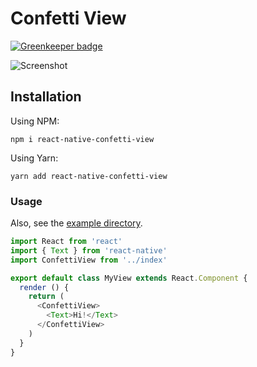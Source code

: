 # Confetti View

[![Greenkeeper badge](https://badges.greenkeeper.io/includable/react-native-confetti-view.svg)](https://greenkeeper.io/)

![Screenshot](screenshot.png)


## Installation

Using NPM:

```
npm i react-native-confetti-view
```

Using Yarn:

```
yarn add react-native-confetti-view
```


### Usage

Also, see the [example directory](example).

```js
import React from 'react'
import { Text } from 'react-native'
import ConfettiView from '../index'

export default class MyView extends React.Component {
  render () {
    return (
      <ConfettiView>
        <Text>Hi!</Text>
      </ConfettiView>
    )
  }
}
```
